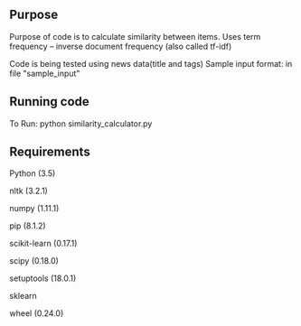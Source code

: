 
## Purpose
Purpose of code is to calculate similarity between items. Uses term frequency – inverse document frequency (also called tf-idf)

Code is being tested using news data(title and tags)
Sample input format: in file "sample_input" 

## Running code

To Run: python similarity_calculator.py

## Requirements

Python (3.5)

nltk (3.2.1)

numpy (1.11.1)

pip (8.1.2)

scikit-learn (0.17.1)

scipy (0.18.0)

setuptools (18.0.1)

sklearn 

wheel (0.24.0)
